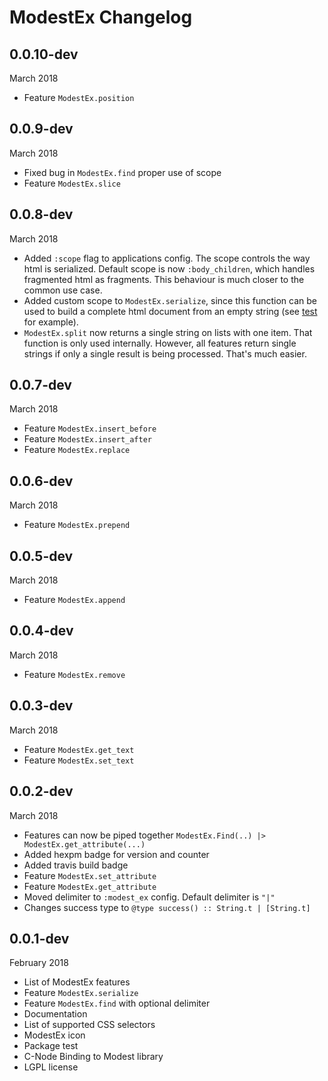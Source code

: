 # ModestEx Changelog

## 0.0.10-dev

March 2018

- Feature `ModestEx.position`

## 0.0.9-dev

March 2018

- Fixed bug in `ModestEx.find` proper use of scope
- Feature `ModestEx.slice`

## 0.0.8-dev

March 2018

- Added `:scope` flag to applications config. The scope controls the way html is serialized. Default scope is now `:body_children`, which handles fragmented html as fragments. This behaviour is much closer to the common use case.
- Added custom scope to `ModestEx.serialize`, since this function can be used to build a complete html document from an empty string (see [test](https://github.com/f34nk/modest_ex/blob/master/test/modest_ex_serialize_test.exs#L5-L8) for example).
- `ModestEx.split` now returns a single string on lists with one item. That function is only used internally. However, all features return single strings if only a single result is being processed. That's much easier.

## 0.0.7-dev

March 2018

- Feature `ModestEx.insert_before`
- Feature `ModestEx.insert_after`
- Feature `ModestEx.replace`

## 0.0.6-dev

March 2018

- Feature `ModestEx.prepend`

## 0.0.5-dev

March 2018

- Feature `ModestEx.append`

## 0.0.4-dev

March 2018

- Feature `ModestEx.remove`

## 0.0.3-dev

March 2018

- Feature `ModestEx.get_text`
- Feature `ModestEx.set_text`

## 0.0.2-dev

March 2018

- Features can now be piped together `ModestEx.Find(..) |> ModestEx.get_attribute(...)`
- Added hexpm badge for version and counter
- Added travis build badge
- Feature `ModestEx.set_attribute`
- Feature `ModestEx.get_attribute`
- Moved delimiter to `:modest_ex` config. Default delimiter is `"|"`
- Changes success type to `@type success() :: String.t | [String.t]`

## 0.0.1-dev

February 2018

- List of ModestEx features
- Feature `ModestEx.serialize`
- Feature `ModestEx.find` with optional delimiter
- Documentation
- List of supported CSS selectors
- ModestEx icon
- Package test
- C-Node Binding to Modest library
- LGPL license
